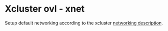 # Xcluster ovl - xnet

Setup default networking according to the xcluster [networking
description](https://../../doc/networking.md).


